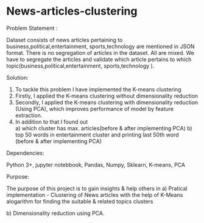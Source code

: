 # News-articles-clustering

Problem Statement :

Dataset consists of news articles pertaining to business,political,entertainment, sports,technology are mentioned in JSON format. There is no segregation of articles in the dataset. All are mixed. We have to segregate the articles and validate which article pertains to which topic(business,political,entertainment, sports,technology ).


Solution:

1) To tackle this problem I have implemented the K-means clustering
2) Firstly, I applied the K-means clustering without dimensionality reduction
3) Secondly, I applied the K-means clustering with dimensionality reduction (Using PCA), which improves 
 performance of model by feature extraction.
4) In addition to that I found out  
     a) which cluster has max. articles(before & after implementing PCA)
     b) top 50 words in entertainment cluster and printing last 50th word (before & after implementing PCA)
     
Dependencies:

Python 3+,
jupyter notebbook,
Pandas,
Numpy,
Sklearn,
K-means,
PCA

Purpose:

The purpose of this project is to gain insights & help others in 
a) Pratical implementation - Clustering of News articles with the help of K-Means alogarithm for finding the suitable & related topics clusters

b) Dimensionality reduction using PCA.

